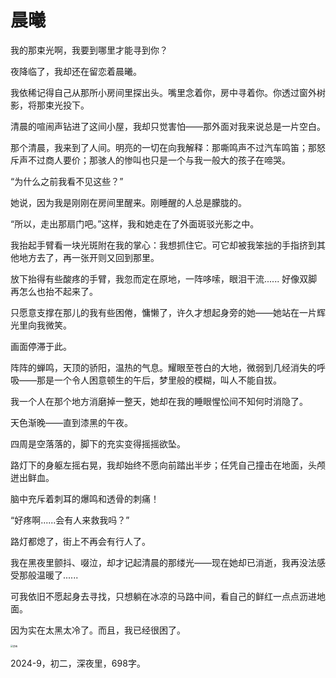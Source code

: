# 晨曦

我的那束光啊，我要到哪里才能寻到你？

夜降临了，我却还在留恋着晨曦。

我依稀记得自己从那所小房间里探出头。嘴里念着你，房中寻着你。你透过窗外树影，将那束光投下。

清晨的喧闹声钻进了这间小屋，我却只觉害怕——那外面对我来说总是一片空白。

那个清晨，我来到了人间。明亮的一切在向我解释：那嘶鸣声不过汽车鸣笛；那怒斥声不过商人要价；那骇人的惨叫也只是一个与我一般大的孩子在啼哭。

“为什么之前我看不见这些？”

她说，因为我是刚刚在房间里醒来。刚睡醒的人总是朦胧的。

“所以，走出那扇门吧。”这样，我和她走在了外面斑驳光影之中。

我抬起手臂看一块光斑附在我的掌心：我想抓住它。可它却被我笨拙的手指挤到其他地方去了，再一张开则又回到那里。

放下抬得有些酸疼的手臂，我忽而定在原地，一阵哆嗦，眼泪干流...... 好像双脚再怎么也抬不起来了。

只愿意支撑在那儿的我有些困倦，慵懒了，许久才想起身旁的她——她站在一片辉光里向我微笑。

画面停滞于此。

阵阵的蝉鸣，天顶的骄阳，温热的气息。耀眼至苍白的大地，微弱到几经消失的呼吸——那是一个令人困意顿生的午后，梦里般的模糊，叫人不能自拔。

我一个人在那个地方消磨掉一整天，她却在我的睡眼惺忪间不知何时消隐了。

天色渐晚——直到漆黑的午夜。

四周是空落落的，脚下的充实变得摇摇欲坠。

路灯下的身躯左摇右晃，我却始终不愿向前踏出半步；任凭自己撞击在地面，头颅迸出鲜血。

脑中充斥着刺耳的爆鸣和透骨的刺痛！

“好疼啊......会有人来救我吗？”

路灯都熄了，街上不再会有行人了。

我在黑夜里颤抖、啜泣，却才记起清晨的那缕光——现在她却已消逝，我再没法感受那般温暖了......

可我依旧不愿起身去寻找，只想躺在冰凉的马路中间，看自己的鲜红一点点沥进地面。

因为实在太黑太冷了。而且，我已经很困了。

<img src="https://s2.loli.net/2024/09/16/naegmpMNViBltcD.jpg" alt="晨曦" style="zoom: 25%;" />

2024-9，初二，深夜里，698字。